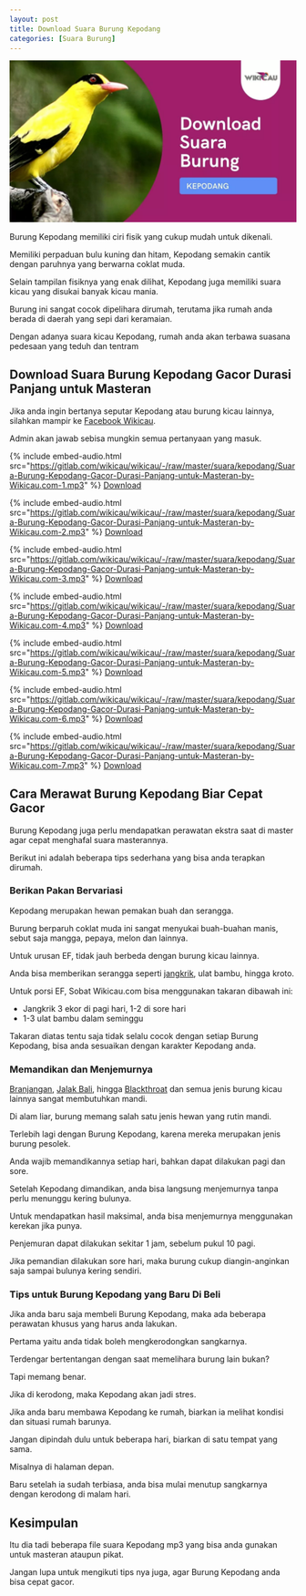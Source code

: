 ```yaml
---
layout: post
title: Download Suara Burung Kepodang
categories: [Suara Burung]
---
```


![](/images/suara-burung-kepodang.webp)

Burung Kepodang memiliki ciri fisik yang cukup mudah untuk dikenali.

Memiliki perpaduan bulu kuning dan hitam, Kepodang semakin cantik dengan paruhnya yang berwarna coklat muda.

Selain tampilan fisiknya yang enak dilihat, Kepodang juga memiliki suara kicau yang disukai banyak kicau mania.

Burung ini sangat cocok dipelihara dirumah, terutama jika rumah anda berada di daerah yang sepi dari keramaian.

Dengan adanya suara kicau Kepodang, rumah anda akan terbawa suasana pedesaan yang teduh dan tentram

## Download Suara Burung Kepodang Gacor Durasi Panjang untuk Masteran

Jika anda ingin bertanya seputar Kepodang atau burung kicau lainnya, silahkan mampir ke [Facebook Wikicau](https://www.facebook.com/androbuntu/).

Admin akan jawab sebisa mungkin semua pertanyaan yang masuk.

{% include embed-audio.html src="https://gitlab.com/wikicau/wikicau/-/raw/master/suara/kepodang/Suara-Burung-Kepodang-Gacor-Durasi-Panjang-untuk-Masteran-by-Wikicau.com-1.mp3" %}
[Download](https://bit.ly/2Iv8Va2)

{% include embed-audio.html src="https://gitlab.com/wikicau/wikicau/-/raw/master/suara/kepodang/Suara-Burung-Kepodang-Gacor-Durasi-Panjang-untuk-Masteran-by-Wikicau.com-2.mp3" %}
[Download](https://bit.ly/2IwUSkz)

{% include embed-audio.html src="https://gitlab.com/wikicau/wikicau/-/raw/master/suara/kepodang/Suara-Burung-Kepodang-Gacor-Durasi-Panjang-untuk-Masteran-by-Wikicau.com-3.mp3" %}
[Download](https://bit.ly/2Iw7sQT)

{% include embed-audio.html src="https://gitlab.com/wikicau/wikicau/-/raw/master/suara/kepodang/Suara-Burung-Kepodang-Gacor-Durasi-Panjang-untuk-Masteran-by-Wikicau.com-4.mp3" %}
[Download](https://bit.ly/2ZF3NGd)

{% include embed-audio.html src="https://gitlab.com/wikicau/wikicau/-/raw/master/suara/kepodang/Suara-Burung-Kepodang-Gacor-Durasi-Panjang-untuk-Masteran-by-Wikicau.com-5.mp3" %}
[Download](https://bit.ly/2N0VjHX)

{% include embed-audio.html src="https://gitlab.com/wikicau/wikicau/-/raw/master/suara/kepodang/Suara-Burung-Kepodang-Gacor-Durasi-Panjang-untuk-Masteran-by-Wikicau.com-6.mp3" %}
[Download](https://bit.ly/2IXkA0s)

{% include embed-audio.html src="https://gitlab.com/wikicau/wikicau/-/raw/master/suara/kepodang/Suara-Burung-Kepodang-Gacor-Durasi-Panjang-untuk-Masteran-by-Wikicau.com-7.mp3" %}
[Download](https://bit.ly/2WSpFME)

## Cara Merawat Burung Kepodang Biar Cepat Gacor

Burung Kepodang juga perlu mendapatkan perawatan ekstra saat di master agar cepat menghafal suara masterannya.

Berikut ini adalah beberapa tips sederhana yang bisa anda terapkan dirumah.

### Berikan Pakan Bervariasi

Kepodang merupakan hewan pemakan buah dan serangga.

Burung berparuh coklat muda ini sangat menyukai buah-buahan manis, sebut saja mangga, pepaya, melon dan lainnya.

Untuk urusan EF, tidak jauh berbeda dengan burung kicau lainnya.

Anda bisa memberikan serangga seperti [jangkrik](https://wikicau.com/suara-jangkrik/), ulat bambu, hingga kroto.

Untuk porsi EF, Sobat Wikicau.com bisa menggunakan takaran dibawah ini:

- Jangkrik 3 ekor di pagi hari, 1-2 di sore hari
- 1-3 ulat bambu dalam seminggu

Takaran diatas tentu saja tidak selalu cocok dengan setiap Burung Kepodang, bisa anda sesuaikan dengan karakter Kepodang anda.

### Memandikan dan Menjemurnya

[Branjangan](https://wikicau.com/suara-burung-branjangan/), [Jalak Bali](https://wikicau.com/suara-burung-jalak-bali/), hingga [Blackthroat](https://wikicau.com/suara-burung-blackthroat/) dan semua jenis burung kicau lainnya sangat membutuhkan mandi.

Di alam liar, burung memang salah satu jenis hewan yang rutin mandi.

Terlebih lagi dengan Burung Kepodang, karena mereka merupakan jenis burung pesolek.

Anda wajib memandikannya setiap hari, bahkan dapat dilakukan pagi dan sore.

Setelah Kepodang dimandikan, anda bisa langsung menjemurnya tanpa perlu menunggu kering bulunya.

Untuk mendapatkan hasil maksimal, anda bisa menjemurnya menggunakan kerekan jika punya.

Penjemuran dapat dilakukan sekitar 1 jam, sebelum pukul 10 pagi.

Jika pemandian dilakukan sore hari, maka burung cukup diangin-anginkan saja sampai bulunya kering sendiri.

### Tips untuk Burung Kepodang yang Baru Di Beli

Jika anda baru saja membeli Burung Kepodang, maka ada beberapa perawatan khusus yang harus anda lakukan.

Pertama yaitu anda tidak boleh mengkerodongkan sangkarnya.

Terdengar bertentangan dengan saat memelihara burung lain bukan?

Tapi memang benar.

Jika di kerodong, maka Kepodang akan jadi stres.

Jika anda baru membawa Kepodang ke rumah, biarkan ia melihat kondisi dan situasi rumah barunya.

Jangan dipindah dulu untuk beberapa hari, biarkan di satu tempat yang sama.

Misalnya di halaman depan.

Baru setelah ia sudah terbiasa, anda bisa mulai menutup sangkarnya dengan kerodong di malam hari.

## Kesimpulan

Itu dia tadi beberapa file suara Kepodang mp3 yang bisa anda gunakan untuk masteran ataupun pikat.

Jangan lupa untuk mengikuti tips nya juga, agar Burung Kepodang anda bisa cepat gacor.